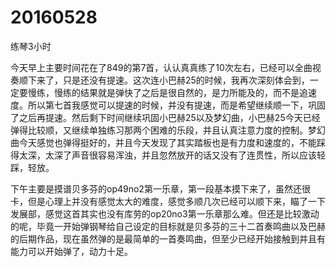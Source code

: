 # 20160528

练琴3小时

今天早上主要时间花在了849的第7首，认认真真练了10次左右，已经可以全曲视奏顺下来了，只是还没有提速。这次连小巴赫25的时候，我再次深刻体会到，一定要慢练，慢练的结果就是弹快了之后是很自然的，是力所能及的，而不是追速度。所以第七首我感觉可以提速的时候，并没有提速，而是希望继续顺一下，巩固了之后再提速。然后剩下时间继续巩固小巴赫25以及梦幻曲，小巴赫25今天已经弹得比较顺，又继续单独练习那两个困难的乐段，并且认真注意力度的控制。梦幻曲今天感觉也弹得挺好的，并且今天发现了其实踏板也是有力度和速度的，不能踩得太深，太深了声音很容易浑浊，并且忽然放开的话又没有了连贯性，所以应该轻踩，轻放。

下午主要是摸谱贝多芬的op49no2第一乐章，第一段基本摸下来了，虽然还很卡，但是心理上并没有感觉太大的难度，感觉多顺几次已经可以顺下来，瞄了一下发展部，感觉这首其实也没有库劳的op20no3第一乐章那么难。但还是比较激动的呢，毕竟一开始弹钢琴给自己设定的目标就是贝多芬的三十二首奏鸣曲以及巴赫的后期作品，现在虽然弹的是最简单的一首奏鸣曲，但至少已经开始接触到并且有能力可以开始弹了，动力十足。
